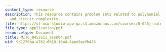 ```yaml
---
content_type: resource
description: This resource contains problem sets related to polynomial-time reducibility
  and circuit complexity.
file: https://ol-ocw-studio-app-qa.s3.amazonaws.com/courses/6-045j-automata-computability-and-complexity-spring-2011/9d1276baa7626b1016446aee9aefb426_MIT6_045JS11_assn04.pdf
file_type: application/pdf
resourcetype: Document
title: MIT6_045JS11_assn04.pdf
uid: 9d1276ba-a762-6b10-1644-6aee9aefb426
---
```

